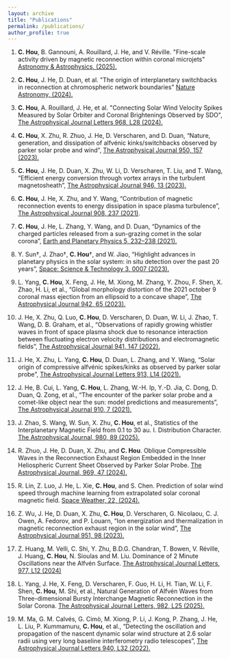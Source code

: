 ```yaml
---
layout: archive
title: "Publications"
permalink: /publications/
author_profile: true
---
```

1. __C. Hou__, B. Gannouni, A. Rouillard, J. He, and V. Réville. "Fine-scale activity driven by magnetic reconnection within coronal microjets" [Astronomy & Astrophysics, (2025).](https://www.aanda.org/articles/aa/pdf/forth/aa53237-24.pdf)

2. __C. Hou__, J. He, D. Duan, et al. "The origin of interplanetary switchbacks in reconnection at chromospheric network boundaries" [Nature Astronomy, (2024).](https://www.nature.com/articles/s41550-024-02321-9)

3. __C. Hou__, A. Rouillard, J. He, et al. "Connecting Solar Wind Velocity Spikes Measured by Solar Orbiter and Coronal Brightenings Observed by SDO", [The Astrophysical Journal
Letters 968, L28 (2024).](https://iopscience.iop.org/article/10.3847/2041-8213/ad4eda)

4. __C. Hou__, X. Zhu, R. Zhuo, J. He, D. Verscharen, and D. Duan, “Nature, generation, and dissipation of alfvénic kinks/switchbacks observed by parker solar probe and wind”, [The Astrophysical Journal 950, 157 (2023).](https://iopscience.iop.org/article/10.3847/1538-4357/accf94/meta)

5. __C. Hou__, J. He, D. Duan, X. Zhu, W. Li, D. Verscharen, T. Liu, and T. Wang, “Efficient energy conversion through vortex arrays in the turbulent magnetosheath”, [The Astrophysical Journal 946, 13 (2023).](https://iopscience.iop.org/article/10.3847/1538-4357/acb927/meta)

6. __C. Hou__, J. He, X. Zhu, and Y. Wang, “Contribution of magnetic reconnection events to energy dissipation in space plasma turbulence”, [The Astrophysical Journal 908, 237 (2021)](https://iopscience.iop.org/article/10.3847/1538-4357/abd6f3/meta).

7. __C. Hou__, J. He, L. Zhang, Y. Wang, and D. Duan, “Dynamics of the charged particles released from a sun-grazing comet in the solar corona”, [Earth and Planetary Physics 5, 232–238 (2021).](https://agupubs.onlinelibrary.wiley.com/doi/full/10.26464/epp2021023) 

8. Y. Sun†, J. Zhao†, __C. Hou__†, and W. Jiao, “Highlight advances in planetary physics in the solar system: in situ detection over the past 20 years”, [Space: Science & Technology 3, 0007 (2023). ](https://spj.science.org/doi/full/10.34133/space.0007)

9. L. Yang, __C. Hou__, X. Feng, J. He, M. Xiong, M. Zhang, Y. Zhou, F. Shen, X. Zhao, H. Li, et al., “Global morphology distortion of the 2021 october 9 coronal mass ejection from an ellipsoid to a concave shape”, [The Astrophysical Journal 942, 65 (2023).](https://iopscience.iop.org/article/10.3847/1538-4357/aca52d/meta) 

10. J. He, X. Zhu, Q. Luo, __C. Hou__, D. Verscharen, D. Duan, W. Li, J. Zhao, T. Wang, D. B. Graham, et al., “Observations of rapidly growing whistler waves in front of space plasma shock due to resonance interaction between fluctuating electron velocity distributions and electromagnetic fields”, [The Astrophysical Journal 941, 147 (2022). 
](https://iopscience.iop.org/article/10.3847/1538-4357/ac9ea9/meta)

11. J. He, X. Zhu, L. Yang, __C. Hou__, D. Duan, L. Zhang, and Y. Wang, “Solar origin of compressive alfvénic spikes/kinks as observed by parker solar probe”, [The Astrophysical Journal Letters 913, L14 (2021).
](https://iopscience.iop.org/article/10.3847/2041-8213/abf83d/meta)

12. J. He, B. Cui, L. Yang, __C. Hou__, L. Zhang, W.-H. Ip, Y.-D. Jia, C. Dong, D. Duan, Q. Zong, et al., “The encounter of the parker solar probe and a comet-like object near the sun: model predictions and measurements”, [The Astrophysical Journal 910, 7 (2021).](https://iopscience.iop.org/article/10.3847/1538-4357/abdf4a/meta) 

13. J. Zhao, S. Wang, W. Sun, X. Zhu, __C. Hou__, et al., Statistics of the Interplanetary Magnetic Field from 0.1 to 30 au. I. Distribution Character. [The Astrophysical Journal, 980, 89 (2025).](https://iopscience.iop.org/article/10.3847/1538-4357/ad9b28)

14. R. Zhuo, J. He, D. Duan, X. Zhu, and __C. Hou__. Oblique Compressible Waves in the Reconnection Exhaust Region Embedded in the Inner Heliospheric Current Sheet Observed by Parker Solar Probe. [The Astrophysical Journal, 969, 47 (2024).](https://iopscience.iop.org/article/10.3847/1538-4357/ad4bd9)

15. R. Lin, Z. Luo, J. He, L. Xie, __C. Hou__, and S. Chen. Prediction of solar wind speed through machine learning from extrapolated solar coronal magnetic field. [Space Weather, 22, (2024).](https://agupubs.onlinelibrary.wiley.com/doi/10.1029/2023SW003561)

16. Z. Wu, J. He, D. Duan, X. Zhu, __C. Hou__, D. Verscharen, G. Nicolaou, C. J. Owen, A. Fedorov, and P. Louarn, “Ion energization and thermalization in magnetic reconnection exhaust region in the solar wind”, [The Astrophysical Journal 951, 98 (2023).](https://iopscience.iop.org/article/10.3847/1538-4357/accf9b/meta)

17. Z. Huang, M. Velli, C. Shi, Y. Zhu, B.D.G. Chandran, T. Bowen, V. Réville, J. Huang, __C. Hou__, N. Sioulas and M. Liu. Dominance of 2 Minute Oscillations near the Alfvén Surface. [The Astrophysical Journal Letters, 977, L12 (2024)](https://iopscience.iop.org/article/10.3847/2041-8213/ad9271)

18. L. Yang, J. He, X. Feng, D. Verscharen, F. Guo, H. Li, H. Tian, W. Li, F. Shen, __C. Hou__, M. Shi, et al., Natural Generation of Alfvén Waves from Three-dimensional Bursty Interchange Magnetic Reconnection in the Solar Corona. [The Astrophysical Journal Letters, 982, L25 (2025).](https://iopscience.iop.org/article/10.3847/2041-8213/adb8ce)

19. M. Ma, G. M. Calvés, G. Cimò, M. Xiong, P. Li, J. Kong, P. Zhang, J. He, L. Liu, P. Kummamuru, __C. Hou__, et al., “Detecting the oscillation and propagation of the nascent dynamic solar wind structure at 2.6 solar radii using very long baseline interferometry radio telescopes”, [The Astrophysical Journal Letters 940, L32 (2022).](https://iopscience.iop.org/article/10.3847/2041-8213/ac96e7/meta)


